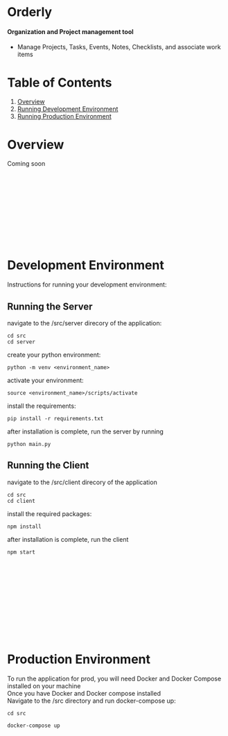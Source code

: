 # Orderly

#### Organization and Project management tool
- Manage Projects, Tasks, Events, Notes, Checklists, and associate work items 


# Table of Contents
1. [Overview](https://github.com/RobertJephthaHogan/orderly/blob/main/README.md#overview)
2. [Running Development Environment](https://github.com/RobertJephthaHogan/orderly/blob/main/README.md#development-environment)
3. [Running Production Environment](https://github.com/RobertJephthaHogan/orderly/blob/main/README.md#production-environment)



# Overview
Coming soon
<br/>
<br/>
<br/>
<br/>
<br/>
<br/>
<br/>
<br/>
<br/>
<br/>
<br/>

# Development Environment
Instructions for running your development environment:

## Running the Server
navigate to the /src/server direcory of the application:
```
cd src
cd server
```
create your python environment:
```
python -m venv <environment_name>
```
activate your environment:
```
source <environment_name>/scripts/activate
```

install the requirements:
```
pip install -r requirements.txt
```

after installation is complete, run the server by running
```
python main.py
```

## Running the Client
navigate to the /src/client direcory of the application
```
cd src
cd client
```

install the required packages:
```
npm install
```

after installation is complete, run the client 
```
npm start
```

<br/>
<br/>
<br/>
<br/>
<br/>
<br/>
<br/>
<br/>
<br/>
<br/>

# Production Environment
To run the application for prod, you will need Docker and Docker Compose installed on your machine <br/>
Once you have Docker and Docker compose installed <br/>
Navigate to the /src directory and run docker-compose up:
```
cd src
```
```
docker-compose up
```

<br/>
<br/>
<br/>
<br/>
<br/>
<br/>
<br/>
<br/>
<br/>
<br/>
